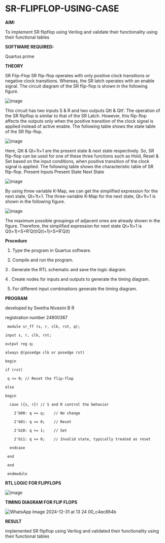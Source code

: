 # SR-FLIPFLOP-USING-CASE

**AIM:**

To implement  SR flipflop using Verilog and validate their functionality using their functional tables

**SOFTWARE REQUIRED:**

Quartus prime

**THEORY**

SR Flip-Flop SR flip-flop operates with only positive clock transitions or negative clock transitions. Whereas, the SR latch operates with an enable signal. The circuit diagram of the SR flip-flop is shown in the following figure.

![image](https://github.com/naavaneetha/SR-FLIPFLOP-USING-CASE/assets/154305477/0f710028-ad52-4d3e-9276-8714cf023a25)

 
This circuit has two inputs S & R and two outputs Qtt & Qtt’. The operation of the SR flipflop is similar to that of the SR Latch. However, this flip-flop affects the outputs only when the positive transition of the clock signal is applied instead of active enable. The following table shows the state table of the SR flip-flop.

![image](https://github.com/naavaneetha/SR-FLIPFLOP-USING-CASE/assets/154305477/dabfc4f4-87e3-4cbc-9472-f89ee1b5ed30)

 
Here, Qtt & Qt+1t+1 are the present state & next state respectively. So, SR flip-flop can be used for one of these three functions such as Hold, Reset & Set based on the input conditions, when positive transition of the clock signal is applied. The following table shows the characteristic table of SR flip-flop. Present Inputs Present State Next State

![image](https://github.com/naavaneetha/SR-FLIPFLOP-USING-CASE/assets/154305477/dd90d16c-aec5-4290-a586-e2346b1e9eb5)

 
By using three variable K-Map, we can get the simplified expression for the next state, Qt+1t+1. The three-variable K-Map for the next state, Qt+1t+1 is shown in the following figure.

![image](https://github.com/naavaneetha/SR-FLIPFLOP-USING-CASE/assets/154305477/473efad6-d70b-4ca7-aeb7-898bbfca319f)

 
The maximum possible groupings of adjacent ones are already shown in the figure. Therefore, the simplified expression for next state Qt+1t+1 is Q(t+1)=S+R′Q(t)Q(t+1)=S+R′Q(t)

**Procedure**

1. Type the program in Quartus software.

2. Compile and run the program.

3 . Generate the RTL schematic and save the logic diagram.

4  . Create nodes for inputs and outputs to generate the timing diagram.

5. For different input combinations generate the timing diagram.

**PROGRAM**



developed by Swetha Nivasini B R



registration number 24900367


     module sr_ff (s, r, clk, rst, q);

    input s, r, clk, rst;
  
    output reg q;

    always @(posedge clk or posedge rst)
  
    begin
    
    if (rst)
    
     q <= 0; // Reset the flip-flop
      
    else
    
    begin
 
      case ({s, r}) // S and R control the behavior
      
        2'b00: q <= q;    // No change
        
        2'b01: q <= 0;    // Reset
        
        2'b10: q <= 1;    // Set
        
        2'b11: q <= 0;    // Invalid state, typically treated as reset
        
      endcase
      
     end
    
     end
  
     endmodule




**RTL LOGIC FOR FLIPFLOPS**



![image](https://github.com/user-attachments/assets/6ad91cf7-0985-4b19-87e5-d90ecf7ccf15)



**TIMING DIAGRAM FOR FLIP FLOPS**



![WhatsApp Image 2024-12-31 at 13 24 00_c4ec864b](https://github.com/user-attachments/assets/776be62d-b818-4344-b09a-72947e22de5a)




**RESULT**



implemented SR flipflop using Verilog and validated their functionality using their functional tables
